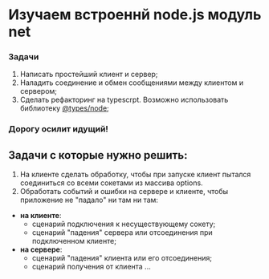 # Изучаем встроеннй node.js модуль net

### Задачи

1. Написать простейший клиент и сервер;
2. Наладить соединение и обмен сообщениями между клиентом и сервером;
3. Сделать рефакторинг на typescrpt. Возможно использовать библиотеку [@types/node](https://www.npmjs.com/package/@types/node);

### Дорогу осилит идущий!

## Задачи с которые нужно решить:

1. На клиенте сделать обработку, чтобы при запуске клиент пытался соединиться со всеми сокетами из массива options.
2. Обработать событий и ошибки на сервере и клиенте, чтобы приложение не "падало" ни там ни там:

- **на клиенте**:
  - сценарий подключения к несуществующему сокету;
  - сценарий "падения" сервера или отсоединения при подключенном клиенте;
- **на сервере**:
  - сценарий "падения" клиента или его отсоединения;
  - сценарий получения от клиента
    ...
